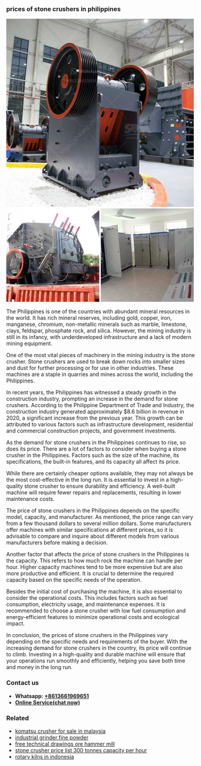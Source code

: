 <h3>prices of stone crushers in philippines</h3><img src='1706754017.jpg' alt=''><p>The Philippines is one of the countries with abundant mineral resources in the world. It has rich mineral reserves, including gold, copper, iron, manganese, chromium, non-metallic minerals such as marble, limestone, clays, feldspar, phosphate rock, and silica. However, the mining industry is still in its infancy, with underdeveloped infrastructure and a lack of modern mining equipment.</p><p>One of the most vital pieces of machinery in the mining industry is the stone crusher. Stone crushers are used to break down rocks into smaller sizes and dust for further processing or for use in other industries. These machines are a staple in quarries and mines across the world, including the Philippines.</p><p>In recent years, the Philippines has witnessed a steady growth in the construction industry, prompting an increase in the demand for stone crushers. According to the Philippine Department of Trade and Industry, the construction industry generated approximately $8.6 billion in revenue in 2020, a significant increase from the previous year. This growth can be attributed to various factors such as infrastructure development, residential and commercial construction projects, and government investments.</p><p>As the demand for stone crushers in the Philippines continues to rise, so does its price. There are a lot of factors to consider when buying a stone crusher in the Philippines. Factors such as the size of the machine, its specifications, the built-in features, and its capacity all affect its price.</p><p>While there are certainly cheaper options available, they may not always be the most cost-effective in the long run. It is essential to invest in a high-quality stone crusher to ensure durability and efficiency. A well-built machine will require fewer repairs and replacements, resulting in lower maintenance costs.</p><p>The price of stone crushers in the Philippines depends on the specific model, capacity, and manufacturer. As mentioned, the price range can vary from a few thousand dollars to several million dollars. Some manufacturers offer machines with similar specifications at different prices, so it is advisable to compare and inquire about different models from various manufacturers before making a decision.</p><p>Another factor that affects the price of stone crushers in the Philippines is the capacity. This refers to how much rock the machine can handle per hour. Higher capacity machines tend to be more expensive but are also more productive and efficient. It is crucial to determine the required capacity based on the specific needs of the operation.</p><p>Besides the initial cost of purchasing the machine, it is also essential to consider the operational costs. This includes factors such as fuel consumption, electricity usage, and maintenance expenses. It is recommended to choose a stone crusher with low fuel consumption and energy-efficient features to minimize operational costs and ecological impact.</p><p>In conclusion, the prices of stone crushers in the Philippines vary depending on the specific needs and requirements of the buyer. With the increasing demand for stone crushers in the country, its price will continue to climb. Investing in a high-quality and durable machine will ensure that your operations run smoothly and efficiently, helping you save both time and money in the long run.</p><h3>Contact us</h3><ul><li><strong>Whatsapp:&nbsp;<a href="https://wa.me/8613661969651">+8613661969651</a></strong></li><li><a href="https://swt.shibang-china.com/?git&amp;zhl&amp;prices of stone crushers in philippines"><strong>Online Service(chat now)</strong></a></li></ul><h3>Related</h3><ul><li><a href='komatsu crusher for sale in malaysia.md'>komatsu crusher for sale in malaysia</a></li><li><a href='industrial grinder fine powder.md'>industrial grinder fine powder</a></li><li><a href='free technical drawings ore hammer mill.md'>free technical drawings ore hammer mill</a></li><li><a href='stone crusher price list 300 tonnes capacity per hour.md'>stone crusher price list 300 tonnes capacity per hour</a></li><li><a href='rotary kilns in indonesia.md'>rotary kilns in indonesia</a></li></ul>